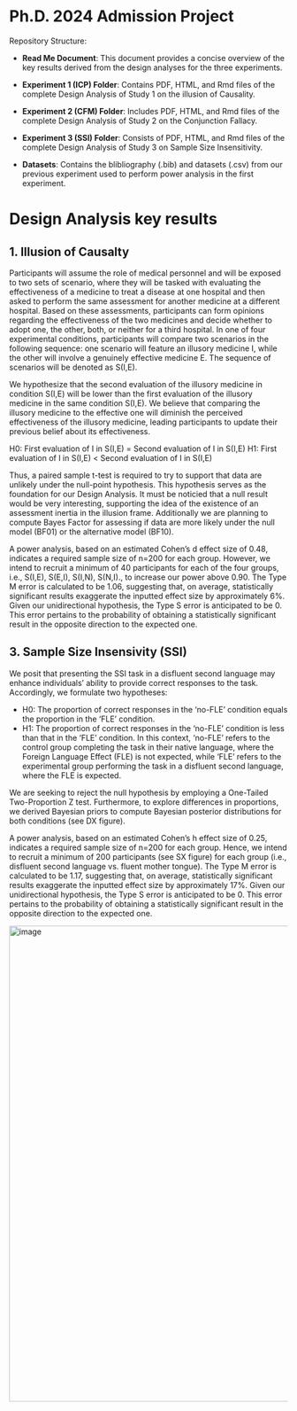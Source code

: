 # Ph.D. 2024 Admission Project

Repository Structure:

- **Read Me Document**: This document provides a concise overview of the key results derived from the design analyses for the three experiments.

- **Experiment 1 (ICP) Folder**: Contains PDF, HTML, and Rmd files of the complete Design Analysis of Study 1 on the illusion of Causality.

- **Experiment 2 (CFM) Folder**: Includes PDF, HTML, and Rmd files of the complete Design Analysis of Study 2 on the Conjunction Fallacy.

- **Experiment 3 (SSI) Folder**: Consists of PDF, HTML, and Rmd files of the complete Design Analysis of Study 3 on Sample Size Insensitivity.

- **Datasets**: Contains the blibliography (.bib) and datasets (.csv) from our previous experiment used to perform power analysis in the first experiment.

# Design Analysis key results

## 1. Illusion of Causalty

Participants will assume the role of medical personnel and will be exposed to two sets of scenario, where they will be tasked with evaluating the effectiveness of a medicine to treat a disease at one hospital and then asked to perform the same assessment for another medicine at a different hospital. Based on these assessments, participants can form opinions regarding the effectiveness of the two medicines and decide whether to adopt one, the other, both, or neither for a third hospital. In one of four experimental conditions, participants will compare two scenarios in the following sequence: one scenario will feature an illusory medicine I, while the other will involve a genuinely effective medicine E. The sequence of scenarios will be denoted as S(I,E).

We hypothesize that the second evaluation of the illusory medicine in condition S(I,E) will be lower than the first evaluation of the illusory medicine in the same condition S(I,E). We believe that comparing the illusory medicine to the effective one will diminish the perceived effectiveness of the illusory medicine, leading participants to update their previous belief about its effectiveness.

H0: First evaluation of I in S(I,E) = Second evaluation of I in S(I,E)
H1: First evaluation of I in S(I,E) < Second evaluation of I in S(I,E)

Thus, a paired sample t-test is required to try to support that data are unlikely under the null-point hypothesis. This hypothesis serves as the foundation for our Design Analysis. It must be noticied that a null result would be very interesting, supporting the idea of the existence of an assessment inertia in the illusion frame. Additionally we are planning to compute Bayes Factor for assessing if data are more likely under the null model (BF01) or the alternative model (BF10).

A power analysis, based on an estimated Cohen’s d effect size of 0.48, indicates a required sample size of n=200 for each group. However, we intend to recruit a minimum of 40 participants for each of the four groups, i.e., S(I,E), S(E,I), S(I,N), S(N,I)., to increase our power above 0.90. The Type M error is calculated to be 1.06, suggesting that, on average, statistically significant results exaggerate the inputted effect size by approximately 6%. Given our unidirectional hypothesis, the Type S error is anticipated to be 0. This error pertains to the probability of obtaining a statistically significant result in the opposite direction to the expected one.

## 3. Sample Size Insensivity (SSI)

We posit that presenting the SSI task in a disfluent second language may enhance individuals’ ability to provide correct responses to the task. Accordingly, we formulate two hypotheses:

* H0: The proportion of correct responses in the ‘no-FLE’ condition equals the proportion in the ‘FLE’ condition.
* H1: The proportion of correct responses in the ‘no-FLE’ condition is less than that in the ‘FLE’ condition.
In this context, ‘no-FLE’ refers to the control group completing the task in their native language, where the Foreign Language Effect (FLE) is not expected, while ‘FLE’ refers to the experimental group performing the task in a disfluent second language, where the FLE is expected.

We are seeking to reject the null hypothesis by employing a One-Tailed Two-Proportion Z test. Furthermore, to explore differences in proportions, we derived Bayesian priors to compute Bayesian posterior distributions for both conditions (see DX figure).

A power analysis, based on an estimated Cohen’s h effect size of 0.25, indicates a required sample size of n=200 for each group. Hence, we intend to recruit a minimum of 200 participants (see SX figure) for each group (i.e., disfluent second language vs. fluent mother tongue). The Type M error is calculated to be 1.17, suggesting that, on average, statistically significant results exaggerate the inputted effect size by approximately 17%. Given our unidirectional hypothesis, the Type S error is anticipated to be 0. This error pertains to the probability of obtaining a statistically significant result in the opposite direction to the expected one.

<img width="859" alt="image" src="https://github.com/StefanoDallaBona/Ph.D.2024AdmissionProject/assets/145267546/f90dafd0-9394-45ac-baad-d3a96c303a39">


